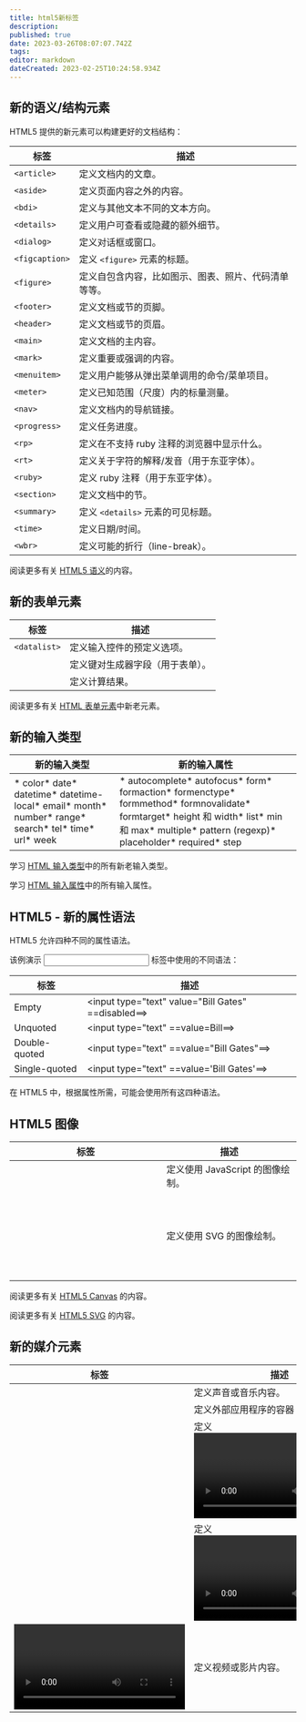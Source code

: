 ```yaml
---
title: html5新标签
description: 
published: true
date: 2023-03-26T08:07:07.742Z
tags: 
editor: markdown
dateCreated: 2023-02-25T10:24:58.934Z
---
```


## 新的语义/结构元素

HTML5 提供的新元素可以构建更好的文档结构：

| 标签         | 描述                                                 |
| -------------- | ------------------------------------------------------ |
| `<article>`    | 定义文档内的文章。                                   |
| `<aside>`     | 定义页面内容之外的内容。                             |
| `<bdi>`        | 定义与其他文本不同的文本方向。                       |
| `<details> `   | 定义用户可查看或隐藏的额外细节。                     |
| `<dialog>`     | 定义对话框或窗口。                                   |
| `<figcaption>` | 定义 `<figure>` 元素的标题。                           |
| `<figure>`     | 定义自包含内容，比如图示、图表、照片、代码清单等等。 |
| `<footer>`     | 定义文档或节的页脚。                                 |
| `<header> `    | 定义文档或节的页眉。                                 |
| `<main>`       | 定义文档的主内容。                                   |
| `<mark> `      | 定义重要或强调的内容。                               |
| `<menuitem>`   | 定义用户能够从弹出菜单调用的命令/菜单项目。          |
| `<meter>`      | 定义已知范围（尺度）内的标量测量。                   |
| `<nav>`        | 定义文档内的导航链接。                               |
| `<progress>`   | 定义任务进度。                                       |
| `<rp>`         | 定义在不支持 ruby 注释的浏览器中显示什么。           |
| `<rt>`         | 定义关于字符的解释/发音（用于东亚字体）。            |
| `<ruby>`       | 定义 ruby 注释（用于东亚字体）。                     |
| `<section>`    | 定义文档中的节。                                     |
| `<summary>`    | 定义 `<details>` 元素的可见标题。                      |
| `<time>`       | 定义日期/时间。                                      |
| `<wbr>`        | 定义可能的折行（line-break）。                       |

阅读更多有关 [HTML5 语义](https://www.w3school.com.cn/html/html5_semantic_elements.asp "HTML5 语义元素")的内容。

## 新的表单元素

| 标签       | 描述                             |
| ------------ | ---------------------------------- |
| `<datalist>` | 定义输入控件的预定义选项。       |
| <keygen>   | 定义键对生成器字段（用于表单）。 |
| <output>   | 定义计算结果。                   |

阅读更多有关 [HTML 表单元素](https://www.w3school.com.cn/html/html_form_elements.asp "HTML 表单元素")中新老元素。

## 新的输入类型

| 新的输入类型                                                                                       | 新的输入属性                                                                                                                                                                                 |
| ---------------------------------------------------------------------------------------------------- | ---------------------------------------------------------------------------------------------------------------------------------------------------------------------------------------------- |
| * color* date* datetime* datetime-local* email* month* number* range* search* tel* time* url* week | * autocomplete* autofocus* form* formaction* formenctype* formmethod* formnovalidate* formtarget* height 和 width* list* min 和 max* multiple* pattern (regexp)* placeholder* required* step |

学习 [HTML 输入类型](https://www.w3school.com.cn/html/html_form_input_types.asp "HTML 输入类型")中的所有新老输入类型。

学习 [HTML 输入属性](https://www.w3school.com.cn/html/html_form_attributes.asp "HTML Input 属性")中的所有输入属性。

## HTML5 - 新的属性语法

HTML5 允许四种不同的属性语法。

该例演示 <input> 标签中使用的不同语法：

| 标签          | 描述                                    |
| --------------- | ----------------------------------------- |
| Empty         | <input type="text" value="Bill Gates" ==disabled==> |
| Unquoted      | <input type="text" ==value=Bill==>                    |
| Double-quoted | <input type="text" ==value=&quot;Bill Gates&quot;==>                    |
| Single-quoted | <input type="text" ==value='Bill Gates'==>                    |

在 HTML5 中，根据属性所需，可能会使用所有这四种语法。

## HTML5 图像

| 标签     | 描述                             |
| ---------- | ---------------------------------- |
| <canvas> | 定义使用 JavaScript 的图像绘制。 |
| <svg>    | 定义使用 SVG 的图像绘制。        |

阅读更多有关 [HTML5 Canvas](https://www.w3school.com.cn/html/html5_canvas.asp "HTML5 Canvas") 的内容。

阅读更多有关 [HTML5 SVG](https://www.w3school.com.cn/html/html5_svg.asp "HTML5 内联 SVG") 的内容。

## 新的媒介元素

| 标签     | 描述                                 |
| ---------- | -------------------------------------- |
| <audio>  | 定义声音或音乐内容。                 |
| <embed>  | 定义外部应用程序的容器（比如插件）。 |
| <source> | 定义 <video> 和 <audio> 的来源。     |
| <track>  | 定义 <video> 和 <audio> 的轨道。     |
| <video>  | 定义视频或影片内容。                 |